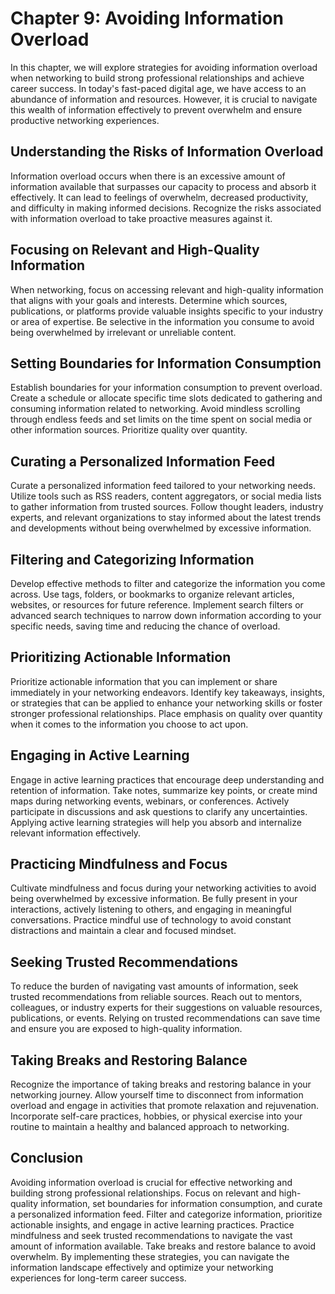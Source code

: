 Chapter 9: Avoiding Information Overload
========================================

In this chapter, we will explore strategies for avoiding information overload when networking to build strong professional relationships and achieve career success. In today's fast-paced digital age, we have access to an abundance of information and resources. However, it is crucial to navigate this wealth of information effectively to prevent overwhelm and ensure productive networking experiences.

Understanding the Risks of Information Overload
-----------------------------------------------

Information overload occurs when there is an excessive amount of information available that surpasses our capacity to process and absorb it effectively. It can lead to feelings of overwhelm, decreased productivity, and difficulty in making informed decisions. Recognize the risks associated with information overload to take proactive measures against it.

Focusing on Relevant and High-Quality Information
-------------------------------------------------

When networking, focus on accessing relevant and high-quality information that aligns with your goals and interests. Determine which sources, publications, or platforms provide valuable insights specific to your industry or area of expertise. Be selective in the information you consume to avoid being overwhelmed by irrelevant or unreliable content.

Setting Boundaries for Information Consumption
----------------------------------------------

Establish boundaries for your information consumption to prevent overload. Create a schedule or allocate specific time slots dedicated to gathering and consuming information related to networking. Avoid mindless scrolling through endless feeds and set limits on the time spent on social media or other information sources. Prioritize quality over quantity.

Curating a Personalized Information Feed
----------------------------------------

Curate a personalized information feed tailored to your networking needs. Utilize tools such as RSS readers, content aggregators, or social media lists to gather information from trusted sources. Follow thought leaders, industry experts, and relevant organizations to stay informed about the latest trends and developments without being overwhelmed by excessive information.

Filtering and Categorizing Information
--------------------------------------

Develop effective methods to filter and categorize the information you come across. Use tags, folders, or bookmarks to organize relevant articles, websites, or resources for future reference. Implement search filters or advanced search techniques to narrow down information according to your specific needs, saving time and reducing the chance of overload.

Prioritizing Actionable Information
-----------------------------------

Prioritize actionable information that you can implement or share immediately in your networking endeavors. Identify key takeaways, insights, or strategies that can be applied to enhance your networking skills or foster stronger professional relationships. Place emphasis on quality over quantity when it comes to the information you choose to act upon.

Engaging in Active Learning
---------------------------

Engage in active learning practices that encourage deep understanding and retention of information. Take notes, summarize key points, or create mind maps during networking events, webinars, or conferences. Actively participate in discussions and ask questions to clarify any uncertainties. Applying active learning strategies will help you absorb and internalize relevant information effectively.

Practicing Mindfulness and Focus
--------------------------------

Cultivate mindfulness and focus during your networking activities to avoid being overwhelmed by excessive information. Be fully present in your interactions, actively listening to others, and engaging in meaningful conversations. Practice mindful use of technology to avoid constant distractions and maintain a clear and focused mindset.

Seeking Trusted Recommendations
-------------------------------

To reduce the burden of navigating vast amounts of information, seek trusted recommendations from reliable sources. Reach out to mentors, colleagues, or industry experts for their suggestions on valuable resources, publications, or events. Relying on trusted recommendations can save time and ensure you are exposed to high-quality information.

Taking Breaks and Restoring Balance
-----------------------------------

Recognize the importance of taking breaks and restoring balance in your networking journey. Allow yourself time to disconnect from information overload and engage in activities that promote relaxation and rejuvenation. Incorporate self-care practices, hobbies, or physical exercise into your routine to maintain a healthy and balanced approach to networking.

Conclusion
----------

Avoiding information overload is crucial for effective networking and building strong professional relationships. Focus on relevant and high-quality information, set boundaries for information consumption, and curate a personalized information feed. Filter and categorize information, prioritize actionable insights, and engage in active learning practices. Practice mindfulness and seek trusted recommendations to navigate the vast amount of information available. Take breaks and restore balance to avoid overwhelm. By implementing these strategies, you can navigate the information landscape effectively and optimize your networking experiences for long-term career success.
